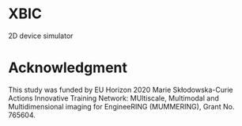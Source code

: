 # XBIC
2D device simulator
# Acknowledgment
This study was funded by EU Horizon 2020 Marie Skłodowska-Curie Actions Innovative Training Network: MUltiscale, Multimodal and Multidimensional imaging for EngineeRING (MUMMERING), Grant No. 765604.
